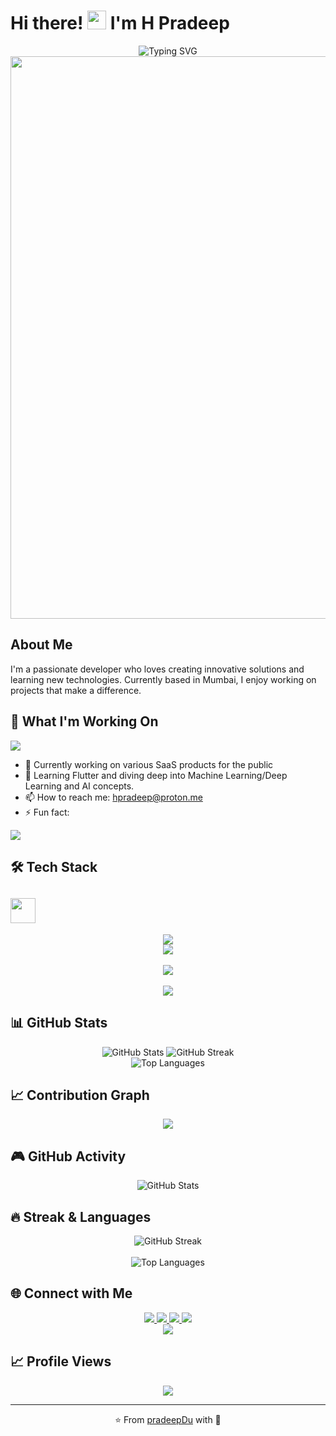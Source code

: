 # Hi there! <img src="https://media.giphy.com/media/hvRJCLFzcasrR4ia7z/giphy.gif" width="30px"/> I'm H Pradeep

<div align="center">
  <img src="https://readme-typing-svg.demolab.com?font=Fira+Code&size=22&duration=4000&pause=1000&color=FF6B6B&center=true&vCenter=true&multiline=true&width=600&height=100&lines=Welcome+to+my+GitHub+Profile!;I'm+a+passionate+developer;Building+amazing+things+with+code" alt="Typing SVG" />
</div>

<div align="center">
  <img src="https://user-images.githubusercontent.com/74038190/212284100-561aa473-3905-4a80-b561-0d28506553ee.gif" width="900">
</div>

## About Me
I'm a passionate developer who loves creating innovative solutions and learning new technologies. Currently based in Mumbai, I enjoy working on projects that make a difference.

## 🚀 What I'm Working On
<img src="https://user-images.githubusercontent.com/73097560/115834477-dbab4500-a447-11eb-908a-139a6edaec5c.gif">

- 🔭 Currently working on various SaaS products for the public
- 🌱 Learning Flutter and diving deep into Machine Learning/Deep Learning and AI concepts.
- 📫 How to reach me: hpradeep@proton.me
- ⚡ Fun fact: 

<img src="https://user-images.githubusercontent.com/73097560/115834477-dbab4500-a447-11eb-908a-139a6edaec5c.gif">

## 🛠️ Tech Stack
## <img src="https://media.giphy.com/media/v1.Y2lkPTc5MGI3NjExMThieTR3Z3gxdXFhZGRrbDh1Z2FjNnZhc25hMXY1Y2hhaWxzZXBucyZlcD12MV9naWZzX3NlYXJjaCZjdD1n/SWoSkN6DxTszqIKEqv/giphy.gif" width="40" /> <Tech Stack />

<div align="center">
  <img src="https://readme-typing-svg.demolab.com?font=Fira+Code&size=24&duration=3000&pause=1000&color=58A6FF&center=true&vCenter=true&width=400&height=60&lines=%3CTech+Stack+%2F%3E" />
</div>

<div align="center">
  <img src="https://skillicons.dev/icons?i=js,ts,python,java,dart,cpp,solidity,mysql" />
  <br><br>
  <img src="https://skillicons.dev/icons?i=react,nextjs,nodejs,express,fastapi,django,flutter" />
  <br><br>
  <img src="https://skillicons.dev/icons?i=firebase,docker,aws,git,vscode,remix,ethereum" />
</div>


## 📊 GitHub Stats
<div align="center">
  <img src="https://github-readme-stats.vercel.app/api?username=pradeepDu&show_icons=true&theme=radical&hide_border=true&count_private=true" alt="GitHub Stats" />
  <img src="https://github-readme-streak-stats.herokuapp.com/?user=pradeepDu&theme=radical&hide_border=true" alt="GitHub Streak" />
</div>

<div align="center">
  <img src="https://github-readme-stats.vercel.app/api/top-langs/?username=pradeepDu&layout=compact&theme=radical&hide_border=true" alt="Top Languages" />
</div>

## 📈 Contribution Graph
<div align="center">
  <!-- Primary option -->
  <img src="https://github-readme-activity-graph.vercel.app/graph?username=pradeepDu&bg_color=0d1117&color=5BCDEC&line=5BCDEC&point=FFFFFF&hide_border=true" />
  
  <!-- Alternative if above doesn't work -->
  <!-- <img src="https://activity-graph.herokuapp.com/graph?username=pradeepDu&theme=react-dark&hide_border=true" /> -->
  
  <!-- Another alternative -->
  <!-- <img src="https://github-readme-activity-graph.cyclic.app/graph?username=pradeepDu&bg_color=0d1117&color=5BCDEC&line=5BCDEC&point=FFFFFF&hide_border=true" /> -->
</div>

## 🎮 GitHub Activity
<div align="center">
  <img src="https://github-readme-stats.vercel.app/api?username=pradeepDu&show_icons=true&theme=radical&hide_border=true&count_private=true&include_all_commits=true" alt="GitHub Stats" />
</div>

## 🔥 Streak & Languages
<div align="center">
  <img src="https://github-readme-streak-stats.herokuapp.com/?user=pradeepDu&theme=radical&hide_border=true" alt="GitHub Streak" />
  <br><br>
  <img src="https://github-readme-stats.vercel.app/api/top-langs/?username=pradeepDu&layout=compact&theme=radical&hide_border=true&langs_count=8" alt="Top Languages" />
</div>


## 🌐 Connect with Me
<div align="center">
  <a href="your-linkedin-url">
    <img src="https://img.shields.io/badge/-LinkedIn-0077B5?style=for-the-badge&logo=linkedin&logoColor=white&logoWidth=20" />
  </a>
  <a href="your-twitter-url">
    <img src="https://img.shields.io/badge/-Twitter-1DA1F2?style=for-the-badge&logo=twitter&logoColor=white" />
  </a>
  <a href="your-portfolio-url">
    <img src="https://img.shields.io/badge/-Portfolio-000000?style=for-the-badge&logo=portfolio&logoColor=white" />
  </a>
  <a href="mailto:your-email">
    <img src="https://img.shields.io/badge/-Email-D14836?style=for-the-badge&logo=gmail&logoColor=white" />
  </a>
</div>

<div align="center">
  <img src="https://capsule-render.vercel.app/api?type=waving&color=gradient&height=100&section=footer"/>
</div>

## 📈 Profile Views
<div align="center">
  <img src="https://komarev.com/ghpvc/?username=pradeepDu&color=brightgreen&style=for-the-badge" />
</div>

---
<div align="center">
  ⭐ From <a href="https://github.com/pradeepDu">pradeepDu</a> with 💙
</div>
